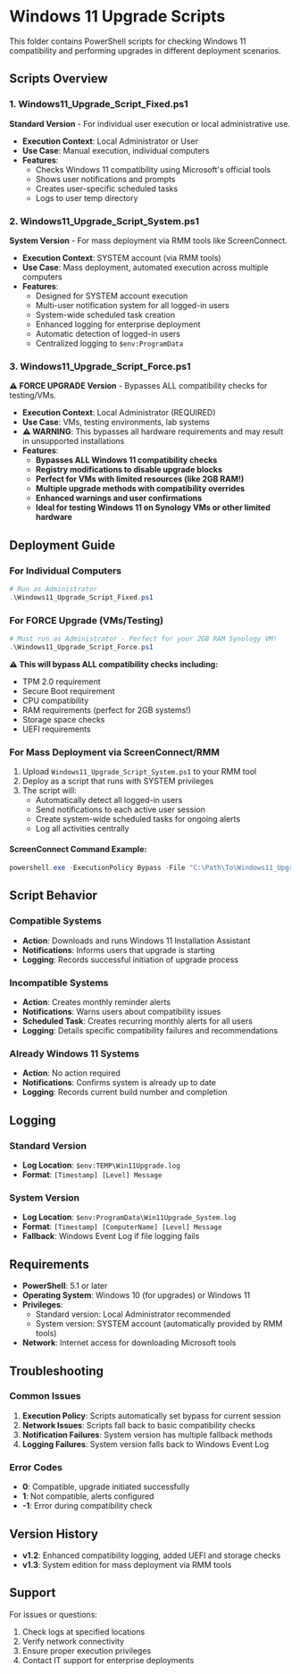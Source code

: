 # Windows 11 Upgrade Scripts

This folder contains PowerShell scripts for checking Windows 11 compatibility and performing upgrades in different deployment scenarios.

## Scripts Overview

### 1. Windows11_Upgrade_Script_Fixed.ps1
**Standard Version** - For individual user execution or local administrative use.

- **Execution Context**: Local Administrator or User
- **Use Case**: Manual execution, individual computers
- **Features**:
  - Checks Windows 11 compatibility using Microsoft's official tools
  - Shows user notifications and prompts
  - Creates user-specific scheduled tasks
  - Logs to user temp directory

### 2. Windows11_Upgrade_Script_System.ps1
**System Version** - For mass deployment via RMM tools like ScreenConnect.

- **Execution Context**: SYSTEM account (via RMM tools)
- **Use Case**: Mass deployment, automated execution across multiple computers
- **Features**:
  - Designed for SYSTEM account execution
  - Multi-user notification system for all logged-in users
  - System-wide scheduled task creation
  - Enhanced logging for enterprise deployment
  - Automatic detection of logged-in users
  - Centralized logging to `$env:ProgramData`

### 3. Windows11_Upgrade_Script_Force.ps1
**⚠️ FORCE UPGRADE Version** - Bypasses ALL compatibility checks for testing/VMs.

- **Execution Context**: Local Administrator (REQUIRED)
- **Use Case**: VMs, testing environments, lab systems
- **⚠️ WARNING**: This bypasses all hardware requirements and may result in unsupported installations
- **Features**:
  - **Bypasses ALL Windows 11 compatibility checks**
  - **Registry modifications to disable upgrade blocks**
  - **Perfect for VMs with limited resources (like 2GB RAM!)**
  - **Multiple upgrade methods with compatibility overrides**
  - **Enhanced warnings and user confirmations**
  - **Ideal for testing Windows 11 on Synology VMs or other limited hardware**

## Deployment Guide

### For Individual Computers
```powershell
# Run as Administrator
.\Windows11_Upgrade_Script_Fixed.ps1
```

### For FORCE Upgrade (VMs/Testing)
```powershell
# Must run as Administrator - Perfect for your 2GB RAM Synology VM!
.\Windows11_Upgrade_Script_Force.ps1
```
**⚠️ This will bypass ALL compatibility checks including:**
- TPM 2.0 requirement
- Secure Boot requirement  
- CPU compatibility
- RAM requirements (perfect for 2GB systems!)
- Storage space checks
- UEFI requirements

### For Mass Deployment via ScreenConnect/RMM
1. Upload `Windows11_Upgrade_Script_System.ps1` to your RMM tool
2. Deploy as a script that runs with SYSTEM privileges
3. The script will:
   - Automatically detect all logged-in users
   - Send notifications to each active user session
   - Create system-wide scheduled tasks for ongoing alerts
   - Log all activities centrally

#### ScreenConnect Command Example:
```powershell
powershell.exe -ExecutionPolicy Bypass -File "C:\Path\To\Windows11_Upgrade_Script_System.ps1"
```

## Script Behavior

### Compatible Systems
- **Action**: Downloads and runs Windows 11 Installation Assistant
- **Notifications**: Informs users that upgrade is starting
- **Logging**: Records successful initiation of upgrade process

### Incompatible Systems
- **Action**: Creates monthly reminder alerts
- **Notifications**: Warns users about compatibility issues
- **Scheduled Task**: Creates recurring monthly alerts for all users
- **Logging**: Details specific compatibility failures and recommendations

### Already Windows 11 Systems
- **Action**: No action required
- **Notifications**: Confirms system is already up to date
- **Logging**: Records current build number and completion

## Logging

### Standard Version
- **Log Location**: `$env:TEMP\Win11Upgrade.log`
- **Format**: `[Timestamp] [Level] Message`

### System Version
- **Log Location**: `$env:ProgramData\Win11Upgrade_System.log`
- **Format**: `[Timestamp] [ComputerName] [Level] Message`
- **Fallback**: Windows Event Log if file logging fails

## Requirements

- **PowerShell**: 5.1 or later
- **Operating System**: Windows 10 (for upgrades) or Windows 11
- **Privileges**: 
  - Standard version: Local Administrator recommended
  - System version: SYSTEM account (automatically provided by RMM tools)
- **Network**: Internet access for downloading Microsoft tools

## Troubleshooting

### Common Issues
1. **Execution Policy**: Scripts automatically set bypass for current session
2. **Network Issues**: Scripts fall back to basic compatibility checks
3. **Notification Failures**: System version has multiple fallback methods
4. **Logging Failures**: System version falls back to Windows Event Log

### Error Codes
- **0**: Compatible, upgrade initiated successfully
- **1**: Not compatible, alerts configured
- **-1**: Error during compatibility check

## Version History

- **v1.2**: Enhanced compatibility logging, added UEFI and storage checks
- **v1.3**: System edition for mass deployment via RMM tools

## Support

For issues or questions:
1. Check logs at specified locations
2. Verify network connectivity
3. Ensure proper execution privileges
4. Contact IT support for enterprise deployments